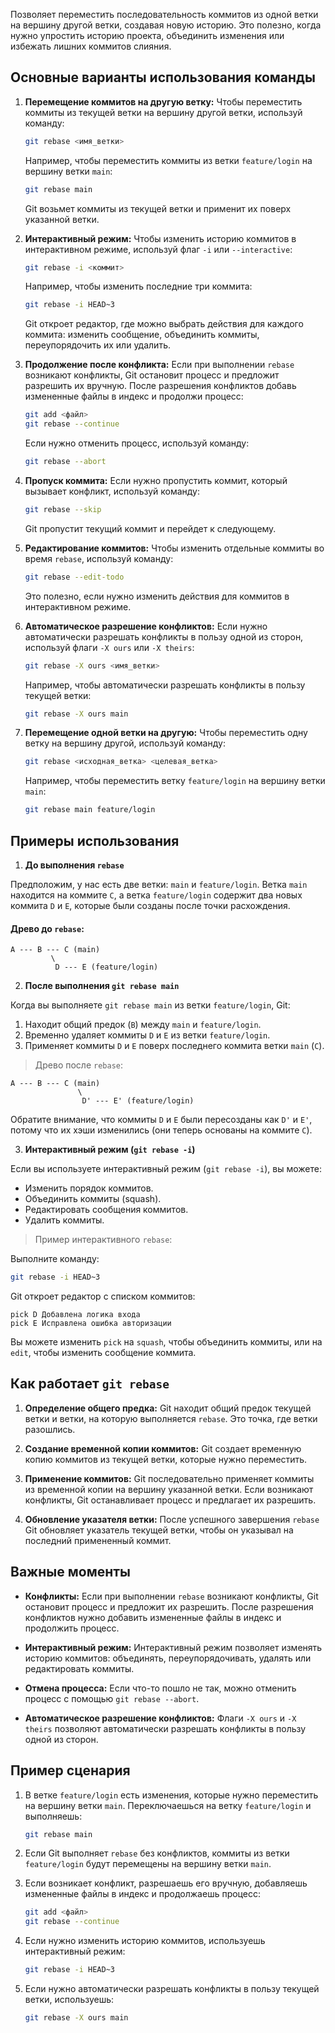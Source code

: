 Позволяет переместить последовательность коммитов из одной ветки на вершину другой ветки, создавая новую историю. Это полезно, когда нужно упростить историю проекта, объединить изменения или избежать лишних коммитов слияния.

## Основные варианты использования команды

1. **Перемещение коммитов на другую ветку:**
   Чтобы переместить коммиты из текущей ветки на вершину другой ветки, используй команду:

   ```bash
   git rebase <имя_ветки>
   ```

   Например, чтобы переместить коммиты из ветки `feature/login` на вершину ветки `main`:

   ```bash
   git rebase main
   ```

   Git возьмет коммиты из текущей ветки и применит их поверх указанной ветки.

2. **Интерактивный режим:**
   Чтобы изменить историю коммитов в интерактивном режиме, используй флаг `-i` или `--interactive`:

   ```bash
   git rebase -i <коммит>
   ```

   Например, чтобы изменить последние три коммита:

   ```bash
   git rebase -i HEAD~3
   ```

   Git откроет редактор, где можно выбрать действия для каждого коммита: изменить сообщение, объединить коммиты, переупорядочить их или удалить.

3. **Продолжение после конфликта:**
   Если при выполнении `rebase` возникают конфликты, Git остановит процесс и предложит разрешить их вручную. После разрешения конфликтов добавь измененные файлы в индекс и продолжи процесс:

   ```bash
   git add <файл>
   git rebase --continue
   ```

   Если нужно отменить процесс, используй команду:

   ```bash
   git rebase --abort
   ```

4. **Пропуск коммита:**
   Если нужно пропустить коммит, который вызывает конфликт, используй команду:

   ```bash
   git rebase --skip
   ```

   Git пропустит текущий коммит и перейдет к следующему.

5. **Редактирование коммитов:**
   Чтобы изменить отдельные коммиты во время `rebase`, используй команду:

   ```bash
   git rebase --edit-todo
   ```

   Это полезно, если нужно изменить действия для коммитов в интерактивном режиме.

6. **Автоматическое разрешение конфликтов:**
   Если нужно автоматически разрешать конфликты в пользу одной из сторон, используй флаги `-X ours` или `-X theirs`:

   ```bash
   git rebase -X ours <имя_ветки>
   ```

   Например, чтобы автоматически разрешать конфликты в пользу текущей ветки:

   ```bash
   git rebase -X ours main
   ```

7. **Перемещение одной ветки на другую:**
   Чтобы переместить одну ветку на вершину другой, используй команду:

   ```bash
   git rebase <исходная_ветка> <целевая_ветка>
   ```

   Например, чтобы переместить ветку `feature/login` на вершину ветки `main`:

   ```bash
   git rebase main feature/login
   ```

## Примеры использования
  1. **До выполнения `rebase`**

Предположим, у нас есть две ветки: `main` и `feature/login`. Ветка `main` находится на коммите `C`, а ветка `feature/login` содержит два новых коммита `D` и `E`, которые были созданы после точки расхождения.

#### Древо до `rebase`:

```
A --- B --- C (main)
         \
          D --- E (feature/login)
```

2. **После выполнения `git rebase main`**

Когда вы выполняете `git rebase main` из ветки `feature/login`, Git:

1. Находит общий предок (`B`) между `main` и `feature/login`.
2. Временно удаляет коммиты `D` и `E` из ветки `feature/login`.
3. Применяет коммиты `D` и `E` поверх последнего коммита ветки `main` (`C`).

> Древо после `rebase`:
```
A --- B --- C (main)
               \
                D' --- E' (feature/login)
```

Обратите внимание, что коммиты `D` и `E` были пересозданы как `D'` и `E'`, потому что их хэши изменились (они теперь основаны на коммите `C`).


3. **Интерактивный режим (`git rebase -i`)**

Если вы используете интерактивный режим (`git rebase -i`), вы можете:

- Изменить порядок коммитов.
- Объединить коммиты (squash).
- Редактировать сообщения коммитов.
- Удалить коммиты.

> Пример интерактивного `rebase`:

Выполните команду:

```bash
git rebase -i HEAD~3
```

Git откроет редактор с списком коммитов:

```
pick D Добавлена логика входа
pick E Исправлена ошибка авторизации
```

Вы можете изменить `pick` на `squash`, чтобы объединить коммиты, или на `edit`, чтобы изменить сообщение коммита.

## Как работает `git rebase`

1. **Определение общего предка:**
   Git находит общий предок текущей ветки и ветки, на которую выполняется `rebase`. Это точка, где ветки разошлись.

2. **Создание временной копии коммитов:**
   Git создает временную копию коммитов из текущей ветки, которые нужно переместить.

3. **Применение коммитов:**
   Git последовательно применяет коммиты из временной копии на вершину указанной ветки. Если возникают конфликты, Git останавливает процесс и предлагает их разрешить.

4. **Обновление указателя ветки:**
   После успешного завершения `rebase` Git обновляет указатель текущей ветки, чтобы он указывал на последний примененный коммит.

## Важные моменты

- **Конфликты:**
   Если при выполнении `rebase` возникают конфликты, Git остановит процесс и предложит их разрешить. После разрешения конфликтов нужно добавить измененные файлы в индекс и продолжить процесс.

- **Интерактивный режим:**
   Интерактивный режим позволяет изменять историю коммитов: объединять, переупорядочивать, удалять или редактировать коммиты.

- **Отмена процесса:**
   Если что-то пошло не так, можно отменить процесс с помощью `git rebase --abort`.

- **Автоматическое разрешение конфликтов:**
   Флаги `-X ours` и `-X theirs` позволяют автоматически разрешать конфликты в пользу одной из сторон.

## Пример сценария

1. В ветке `feature/login` есть изменения, которые нужно переместить на вершину ветки `main`. Переключаешься на ветку `feature/login` и выполняешь:

   ```bash
   git rebase main
   ```

2. Если Git выполняет `rebase` без конфликтов, коммиты из ветки `feature/login` будут перемещены на вершину ветки `main`.

3. Если возникает конфликт, разрешаешь его вручную, добавляешь измененные файлы в индекс и продолжаешь процесс:

   ```bash
   git add <файл>
   git rebase --continue
   ```

4. Если нужно изменить историю коммитов, используешь интерактивный режим:

   ```bash
   git rebase -i HEAD~3
   ```

5. Если нужно автоматически разрешать конфликты в пользу текущей ветки, используешь:

   ```bash
   git rebase -X ours main
   ```



